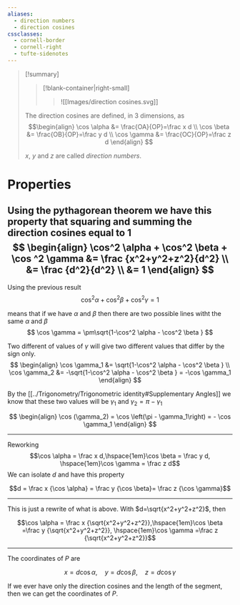 ```yaml
---
aliases:
  - direction numbers
  - direction cosines
cssclasses:
  - cornell-border
  - cornell-right
  - tufte-sidenotes
---
```

> [!summary]
> > [!blank-container|right-small]
> > > ![[Images/direction cosines.svg]]
> 
> The direction cosines are defined, in 3 dimensions, as
> $$\begin{align}
> \cos \alpha &= \frac{OA}{OP}=\frac x d \\
> \cos \beta &= \frac{OB}{OP}=\frac y d \\
> \cos \gamma &= \frac{OC}{OP}=\frac z d
> \end{align}
> $$
> 
> $x$, $y$ and $z$ are called *direction numbers*. 
> 

# Properties
Using the pythagorean theorem we have this property that squaring and summing the direction cosines equal to 1
$$
\begin{align}
\cos^2 \alpha + \cos^2 \beta + \cos ^2 \gamma &= \frac {x^2+y^2+z^2}{d^2} \\
&= \frac {d^2}{d^2} \\
&= 1
\end{align}
$$
---------

Using the previous result
$$
\cos^2 \alpha + \cos^2 \beta + \cos ^2 \gamma = 1
$$

means that if we have $\alpha$ and $\beta$ then there are two possible lines witht the same $\alpha$ and $\beta$
$$
\cos \gamma = \pm\sqrt{1-\cos^2 \alpha - \cos^2 \beta  }
$$

Two different of values of $\gamma$ will give two different values that differ by the sign only. 
$$
\begin{align}
\cos \gamma_1 &= \sqrt{1-\cos^2 \alpha - \cos^2 \beta  } \\
\cos \gamma_2 &= -\sqrt{1-\cos^2 \alpha - \cos^2 \beta  } = -\cos \gamma_1
\end{align}
$$

By the [[../Trigonometry/Trigonometric identity#Supplementary Angles]] we know that these two values will be $\gamma_1$ and $\gamma_2=\pi - \gamma_1$ 

$$
\begin{align}
\cos (\gamma_2) = \cos \left(\pi - \gamma_1\right) = - \cos \gamma_1
\end{align}
$$

---------
Reworking 
$$\cos \alpha = \frac x d,\hspace{1em}\cos \beta = \frac y d, \hspace{1em}\cos \gamma = \frac z d$$
We can isolate $d$ and have this property

$$d = \frac x {\cos \alpha} = \frac y {\cos \beta}= \frac z {\cos \gamma}$$

---------

This is just a rewrite of what is above. With $d=\sqrt{x^2+y^2+z^2}$, then

$$\cos \alpha = \frac x {\sqrt{x^2+y^2+z^2}},\hspace{1em}\cos \beta =\frac y {\sqrt{x^2+y^2+z^2}}, \hspace{1em}\cos \gamma =\frac z {\sqrt{x^2+y^2+z^2}}$$

---------

The coordinates of $P$ are

$$
x=d\cos\alpha, \hspace{1em}y=d\cos\beta, \hspace{1em}z=d\cos\gamma
$$

If we ever have only the direction cosines and the length of the segment, then we can get the coordinates of $P$. 

